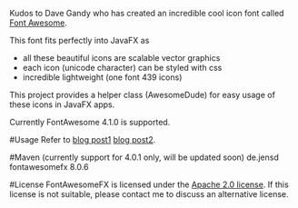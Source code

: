Kudos to Dave Gandy who has created an incredible cool icon font called [Font Awesome][1].

This font fits perfectly into JavaFX as

* all these beautiful icons are scalable vector graphics
* each icon (unicode character) can be styled with css
* incredible lightweight (one font 439 icons)

This project provides a helper class (AwesomeDude) for easy usage of these icons in JavaFX apps.

Currently FontAwesome 4.1.0 is supported.


#Usage
Refer to [blog post1][2] [blog post2][3].

#Maven
    (currently support for 4.0.1 only, will be updated soon)
    <dependency>
        <groupId>de.jensd</groupId>
        <artifactId>fontawesomefx</artifactId>
        <version>8.0.6</version>
    </dependency>

#License
FontAwesomeFX is licensed under the [Apache 2.0 license][4].
If this license is not suitable, please contact me to discuss an alternative license.

[1]: http://fortawesome.github.com/Font-Awesome/
[2]: http://www.jensd.de/wordpress/?p=692
[3]: http://www.jensd.de/wordpress/?p=733
[4]: http://www.apache.org/licenses/LICENSE-2.0.html

